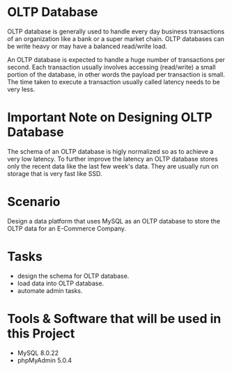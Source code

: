 # OLTP Database 

OLTP database is generally used to handle every day business transactions of an organization like a bank or a
super market chain. OLTP databases can be write heavy or may have a balanced read/write load.

An OLTP database is expected to handle a huge number of transactions per second. Each transaction usually
involves accessing (read/write) a small portion of the database, in other words the payload per transaction is
small. The time taken to execute a transaction usually called latency needs to be very less.

# Important Note on Designing OLTP Database

The schema of an OLTP database is higly normalized so as to achieve a very low latency. To further improve
the latency an OLTP database stores only the recent data like the last few week's data. They are usually run
on storage that is very fast like SSD.

# Scenario
Design a data platform that uses MySQL as an OLTP database to store the OLTP data for an E-Commerce Company.

# Tasks
- design the schema for OLTP database.
- load data into OLTP database.
- automate admin tasks.

# Tools & Software that will be used in this Project
- MySQL 8.0.22
- phpMyAdmin 5.0.4
